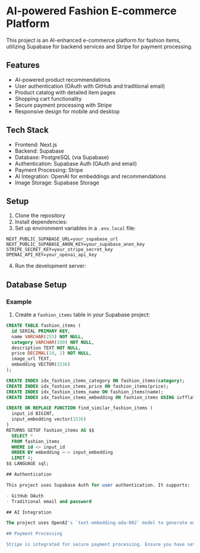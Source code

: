 # AI-powered Fashion E-commerce Platform

This project is an AI-enhanced e-commerce platform for fashion items, utilizing Supabase for backend services and Stripe for payment processing.

## Features

- AI-powered product recommendations
- User authentication (OAuth with GitHub and traditional email)
- Product catalog with detailed item pages
- Shopping cart functionality
- Secure payment processing with Stripe
- Responsive design for mobile and desktop

## Tech Stack

- Frontend: Next.js
- Backend: Supabase
- Database: PostgreSQL (via Supabase)
- Authentication: Supabase Auth (OAuth and email)
- Payment Processing: Stripe
- AI Integration: OpenAI for embeddings and recommendations
- Image Storage: Supabase Storage

## Setup

1. Clone the repository
2. Install dependencies:
3. Set up environment variables in a `.env.local` file:
   
`NEXT_PUBLIC_SUPABASE_URL=your_supabase_url
NEXT_PUBLIC_SUPABASE_ANON_KEY=your_supabase_anon_key
STRIPE_SECRET_KEY=your_stripe_secret_key
OPENAI_API_KEY=your_openai_api_key`

4. Run the development server:

## Database Setup

### Example
1. Create a `fashion_items` table in your Supabase project:

```sql
CREATE TABLE fashion_items (
  id SERIAL PRIMARY KEY,
  name VARCHAR(255) NOT NULL,
  category VARCHAR(100) NOT NULL,
  description TEXT NOT NULL,
  price DECIMAL(10, 2) NOT NULL,
  image_url TEXT,
  embedding VECTOR(1536)
);

CREATE INDEX idx_fashion_items_category ON fashion_items(category);
CREATE INDEX idx_fashion_items_price ON fashion_items(price);
CREATE INDEX idx_fashion_items_name ON fashion_items(name);
CREATE INDEX idx_fashion_items_embedding ON fashion_items USING ivfflat (embedding vector_cosine_ops);

CREATE OR REPLACE FUNCTION find_similar_fashion_items (
  input_id BIGINT, 
  input_embedding vector(1536)
) 
RETURNS SETOF fashion_items AS $$
  SELECT *
  FROM fashion_items
  WHERE id <> input_id
  ORDER BY embedding <-> input_embedding
  LIMIT 4;
$$ LANGUAGE sql;

## Authentication

This project uses Supabase Auth for user authentication. It supports:

- GitHub OAuth
- Traditional email and password

## AI Integration

The project uses OpenAI's `text-embedding-ada-002` model to generate embeddings for fashion items. These embeddings are used to find similar items and provide recommendations.

## Payment Processing

Stripe is integrated for secure payment processing. Ensure you have set up your Stripe account and added the necessary keys to your environment variables.



